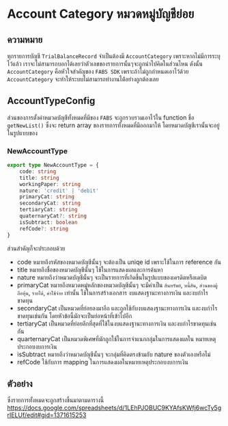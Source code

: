 # Account Category หมวดหมู่บัญชีย่อย

## ความหมาย
ทุกรายการบัญชี `TrialBalanceRecord` จำเป็นต้องมี `AccountCategory` เพราะหากไม่มีการระบุไว้แล้ว เราจะไม่สามารถบอกได้เลยว่าตัวเลขของรายการนั้นๆจะถูกนำไปคิดในส่วนไหน ดังนั้น `AccountCategory` คือหัวใจสำคัญของ `FABS SDK` เพราะถ้าไม่ถูกกำหนดเอาไว้ด้วย `AccountCategory` จะทำให้ระบบไม่สามารถทำงานได้่อย่างถูกต้องเลย

## AccountTypeConfig
ส่วนของการตั้งค่าหมวดบัญชีทั้งหมดที่มีของ `FABS` จะถูกรวบรวมเอาไว้ใน function ชื่อ `getNewList()` ซึ่งจะ return array ของรายการทั้งหมดที่มีออกมาให้ โดยหมวดบัญชีเรานั้นจะอยู่ในรูปแบบของ 

### NewAccountType

```ts
export type NewAccountType = {
	code: string
	title: string
	workingPaper: string
	nature: 'credit' | 'debit'
	primaryCat: string
	secondaryCat: string
	tertiaryCat: string
	quaternaryCat?: string
	isSubtract: boolean
	refCode?: string
}
```

ส่วนสำคัญก็จะประกอบด้วย 
- code หมายถึงรหัสของหมวดบัญชีนั้นๆ จะต้องเป็น uniqe id เพราะใช้ในการ reference กัน
- title หมายถึงชื่อของหมวดบัญชีนั้นๆ ใช้ในการแสดงผลและการค้นหา
- nature หมายถึงว่าหมวดบัญชีนั้นๆ จะเป็นรายการที่เกิดขึ้นในรูปแบบของเครดิตหรือเดบิต
- primaryCat หมายถึงหมวดหมู่หลักของหมวดบัญชีนั้นๆ จะมีค่าเป็น `สินทรัพย์`, `หนี้สิน`, `ส่วนของผู้ถือหุ้น`, `รายได้`, `ค่าใช้จ่าย` เท่านั้น ใช้ในการสร้างเอกสาร งบแสดงฐานะทางการเงิน และงบกำไรขาดทุน
- secondaryCat เป็นหมวดที่ย่อยลงมาอีก และถูกใช้กับงบแสดงฐานะทางการเงิน และงบกำไรขาดทุนเช่นกัน โดยหัวข้อนี้มักจะเป็นย่อหน้าที่เข้าไปอีก
- tertiaryCat เป็นหมวดที่ย่อยลึกที่สุดที่ใช้ในงบแสดงฐานะทางการเงิน และงบกำไรขาดทุนเช่นกัน
- quarternaryCat เป็นหมวดพิเศษที่มักถูกใช้ในการจำแนกกลุ่มในการแสดงผลใน หมายเหตุประกอบงบการเงิน
- isSubtract หมายถึงว่าหมวดบัญชีนั้นๆ จะกลุ่มที่คิดตรงข้ามกับ nature ของตัวเองหรือไม่
- refCode ใช้กับการ mapping ในการแสดงผลในหมายเหตุประกอบงบการเงิน

## ตัวอย่าง

ซึ่งรายการทั้งหมดจะถูกสร้างขึ้นมาตามดารางนี้
https://docs.google.com/spreadsheets/d/1LEhPJOBUC9KYAfsKWfj6wcTy5grIELUf/edit#gid=1371615253

